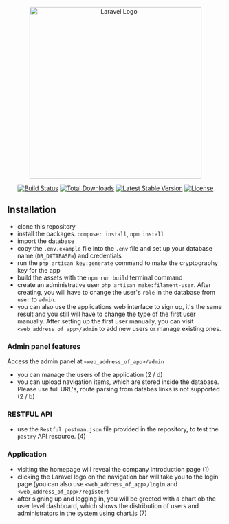 <p align="center"><a href="https://laravel.com" target="_blank"><img src="https://raw.githubusercontent.com/laravel/art/master/logo-lockup/5%20SVG/2%20CMYK/1%20Full%20Color/laravel-logolockup-cmyk-red.svg" width="400" alt="Laravel Logo"></a></p>

<p align="center">
<a href="https://github.com/laravel/framework/actions"><img src="https://github.com/laravel/framework/workflows/tests/badge.svg" alt="Build Status"></a>
<a href="https://packagist.org/packages/laravel/framework"><img src="https://img.shields.io/packagist/dt/laravel/framework" alt="Total Downloads"></a>
<a href="https://packagist.org/packages/laravel/framework"><img src="https://img.shields.io/packagist/v/laravel/framework" alt="Latest Stable Version"></a>
<a href="https://packagist.org/packages/laravel/framework"><img src="https://img.shields.io/packagist/l/laravel/framework" alt="License"></a>
</p>

## Installation

- clone this repository
- install the packages. ```composer install```, ```npm install```
- import the database
- copy the ```.env.example``` file into the ```.env``` file and set up your database name (```DB_DATABASE=```) and
  credentials
- run the ```php artisan key:generate``` command to make the cryptography key for the app
- build the assets with the ```npm run build``` terminal command
- create an administrative user ```php artisan make:filament-user```. After creating, you will have to change the
  user's ```role``` in the database from ```user``` to ```admin```.
- you can also use the applications web interface to sign up, it's the same result and you still will have to change the
  type of the first user manually. After setting up the first user manually, you can
  visit ```<web_address_of_app>/admin``` to add new users or manage existing ones.

### Admin panel features

Access the admin panel at ```<web_address_of_app>/admin```

- you can manage the users of the application (2 / d)
- you can upload navigation items, which are stored inside the database. Please use full URL's, route parsing from
  databas links is not supported (2 / b)

### RESTFUL API

- use the ```Restful postman.json``` file provided in the repository, to test the ```pastry``` API resource. (4)

### Application

- visiting the homepage will reveal the company introduction page (1)
- clicking the Laravel logo on the navigation bar will take you to the login page (you can also
  use ```<web_address_of_app>/login``` and ```<web_address_of_app>/register```)
- after signing up and logging in, you will be greeted with a chart ob the user level dashboard, which shows the
  distribution of users and administrators in the system using chart.js (7)
